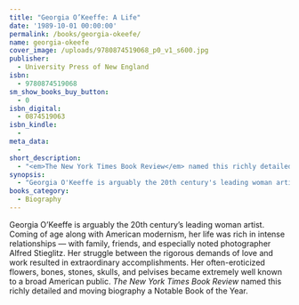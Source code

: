 ```yaml
---
title: "Georgia O’Keeffe: A Life"
date: '1989-10-01 00:00:00'
permalink: /books/georgia-okeefe/
name: georgia-okeefe
cover_image: /uploads/9780874519068_p0_v1_s600.jpg
publisher:
  - University Press of New England
isbn:
  - 9780874519068
sm_show_books_buy_button:
  - 0
isbn_digital:
  - 0874519063
isbn_kindle:
  -
meta_data:
  -
short_description:
  - "<em>The New York Times Book Review</em> named this richly detailed and moving biography of the 20th century's leading woman artist a Notable Book of the Year."
synopsis:
  - "Georgia O'Keeffe is arguably the 20th century's leading woman artist. Coming of age along with American modernism, her life was rich in intense relationships -- with family, friends, and especially noted photographer Alfred Stieglitz. Her struggle between the rigorous demands of love and work resulted in extraordinary accomplishments. Her often-eroticized flowers, bones, stones, skulls, and pelvises became extremely well known to a broad American public. <em>The New York Times Book Review</em> named this richly detailed and moving biography a Notable Book of the Year."
books_category:
  - Biography
---
```

Georgia O&#8217;Keeffe is arguably the 20th century&#8217;s leading woman artist. Coming of age along with American modernism, her life was rich in intense relationships &#8212; with family, friends, and especially noted photographer Alfred Stieglitz. Her struggle between the rigorous demands of love and work resulted in extraordinary accomplishments. Her often-eroticized flowers, bones, stones, skulls, and pelvises became extremely well known to a broad American public. *The New York Times Book Review* named this richly detailed and moving biography a Notable Book of the Year.
